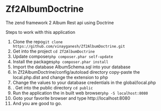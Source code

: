 Zf2AlbumDoctrine
================

The zend framework 2 Album Rest api using Doctrine

Steps to work with this application

1. Clone the repo```git clone https://github.com/vinayganesh/Zf2AlbumDoctrine.git```
2. Get into the project ```cd Zf2AlbumDoctrine```
3. Update composer```php composer.phar self-update```
4. Install the packages```php composer.phar install```
5. Import the database AlbumSchema.sql into your database
6. In Zf2AlbumDoctrine/config/autoload directory copy-paste the local.php.dist and change the extension to php
7. Change the values to your database credentials in the global/local.php
8. . Get into the public directory ```cd public```
9. Run the application the in built web browser```php -S localhost:8080```
10. Goto your favorite browser and type http://localhost:8080
11. And you are good to go. 


